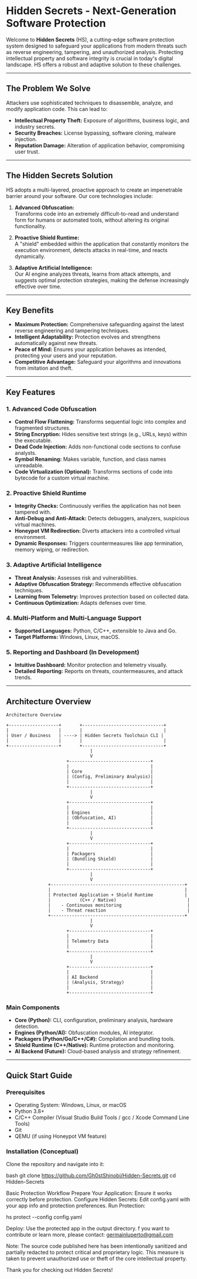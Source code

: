 # Hidden Secrets - Next-Generation Software Protection

Welcome to **Hidden Secrets** (HS), a cutting-edge software protection system designed to safeguard your applications from modern threats such as reverse engineering, tampering, and unauthorized analysis. Protecting intellectual property and software integrity is crucial in today's digital landscape. HS offers a robust and adaptive solution to these challenges.

---

## The Problem We Solve

Attackers use sophisticated techniques to disassemble, analyze, and modify application code. This can lead to:

- **Intellectual Property Theft:** Exposure of algorithms, business logic, and industry secrets.  
- **Security Breaches:** License bypassing, software cloning, malware injection.  
- **Reputation Damage:** Alteration of application behavior, compromising user trust.

---

## The Hidden Secrets Solution

HS adopts a multi-layered, proactive approach to create an impenetrable barrier around your software. Our core technologies include:

1. **Advanced Obfuscation:**  
   Transforms code into an extremely difficult-to-read and understand form for humans or automated tools, without altering its original functionality.

2. **Proactive Shield Runtime:**  
   A "shield" embedded within the application that constantly monitors the execution environment, detects attacks in real-time, and reacts dynamically.

3. **Adaptive Artificial Intelligence:**  
   Our AI engine analyzes threats, learns from attack attempts, and suggests optimal protection strategies, making the defense increasingly effective over time.

---

## Key Benefits

- **Maximum Protection:** Comprehensive safeguarding against the latest reverse engineering and tampering techniques.  
- **Intelligent Adaptability:** Protection evolves and strengthens automatically against new threats.  
- **Peace of Mind:** Ensures your application behaves as intended, protecting your users and your reputation.  
- **Competitive Advantage:** Safeguard your algorithms and innovations from imitation and theft.

---

## Key Features

### 1. Advanced Code Obfuscation

- **Control Flow Flattening:** Transforms sequential logic into complex and fragmented structures.  
- **String Encryption:** Hides sensitive text strings (e.g., URLs, keys) within the executable.  
- **Dead Code Injection:** Adds non-functional code sections to confuse analysts.  
- **Symbol Renaming:** Makes variable, function, and class names unreadable.  
- **Code Virtualization (Optional):** Transforms sections of code into bytecode for a custom virtual machine.

### 2. Proactive Shield Runtime

- **Integrity Checks:** Continuously verifies the application has not been tampered with.  
- **Anti-Debug and Anti-Attack:** Detects debuggers, analyzers, suspicious virtual machines.  
- **Honeypot VM Redirection:** Diverts attackers into a controlled virtual environment.  
- **Dynamic Responses:** Triggers countermeasures like app termination, memory wiping, or redirection.

### 3. Adaptive Artificial Intelligence

- **Threat Analysis:** Assesses risk and vulnerabilities.  
- **Adaptive Obfuscation Strategy:** Recommends effective obfuscation techniques.  
- **Learning from Telemetry:** Improves protection based on collected data.  
- **Continuous Optimization:** Adapts defenses over time.

### 4. Multi-Platform and Multi-Language Support

- **Supported Languages:** Python, C/C++, extensible to Java and Go.  
- **Target Platforms:** Windows, Linux, macOS.

### 5. Reporting and Dashboard (In Development)

- **Intuitive Dashboard:** Monitor protection and telemetry visually.  
- **Detailed Reporting:** Reports on threats, countermeasures, and attack trends.

---

## Architecture Overview
```text
Architecture Overview

+-------------------+       +-------------------------------+
|                   |       |                               |
| User / Business   | ----> | Hidden Secrets Toolchain CLI |
|                   |       |                               |
+-------------------+       +-------------------------------+
                                |
                                V
                       +-------------------------------+
                       |                               |
                       | Core                          |
                       | (Config, Preliminary Analysis)|
                       |                               |
                       +-------------------------------+
                                |
                                V
                       +-------------------------------+
                       |                               |
                       | Engines                       |
                       | (Obfuscation, AI)             |
                       |                               |
                       +-------------------------------+
                                |
                                V
                       +-------------------------------+
                       |                               |
                       | Packagers                     |
                       | (Bundling Shield)             |
                       |                               |
                       +-------------------------------+
                                |
                                V
                +---------------------------------------------------+
                |                                                   |
                | Protected Application + Shield Runtime            |
                |           (C++ / Native)                           |
                |    - Continuous monitoring                         |
                |    - Threat reaction                               |
                +---------------------------------------------------+
                                |
                                V
                       +-------------------------------+
                       |                               |
                       | Telemetry Data                |
                       |                               |
                       +-------------------------------+
                                |
                                V
                       +-------------------------------+
                       |                               |
                       | AI Backend                    |
                       | (Analysis, Strategy)          |
                       |                               |
                       +-------------------------------+
```




### Main Components

- **Core (Python):** CLI, configuration, preliminary analysis, hardware detection.  
- **Engines (Python/AI):** Obfuscation modules, AI integrator.  
- **Packagers (Python/Go/C++/C#):** Compilation and bundling tools.  
- **Shield Runtime (C++/Native):** Runtime protection and monitoring.  
- **AI Backend (Future):** Cloud-based analysis and strategy refinement.

---

## Quick Start Guide

### Prerequisites

- Operating System: Windows, Linux, or macOS  
- Python 3.8+  
- C/C++ Compiler (Visual Studio Build Tools / gcc / Xcode Command Line Tools)  
- Git  
- QEMU (if using Honeypot VM feature)

### Installation (Conceptual)

Clone the repository and navigate into it:

bash
git clone https://github.com/Gh0stShinobi/Hidden-Secrets.git
cd Hidden-Secrets


Basic Protection Workflow
Prepare Your Application: Ensure it works correctly before protection.
Configure Hidden Secrets: Edit config.yaml with your app info and protection preferences.
Run Protection:

hs protect --config config.yaml

Deploy: Use the protected app in the output directory.
f you want to contribute or learn more, please contact: germainluperto@gmail.com 

Note: The source code published here has been intentionally sanitized and partially redacted to protect critical and proprietary logic. This measure is taken to prevent unauthorized use or theft of the core intellectual property.

Thank you for checking out Hidden Secrets!
